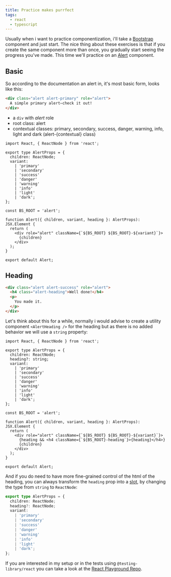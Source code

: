 ```yaml
---
title: Practice makes purrfect
tags:
  - react
  - typescript
---
```


Usually when i want to practice componentization, i'll take a [Bootstrap](https://getbootstrap.com/) component and just start. The nice thing about these exercises is that if you create the same component more than once, you gradually start seeing the progress you've made. This time we'll practice on an [Alert](https://getbootstrap.com/docs/4.4/components/alerts/) component.

## Basic

So according to the documentation an alert in, it's most basic form, looks like this:

```html
<div class="alert alert-primary" role="alert">
  A simple primary alert—check it out!
</div>
```

- a `div` with _alert_ role
- root class: alert
- contextual classes: primary, secondary, success, danger, warning, info, light and dark (alert-{contextual} class)

```tsx
import React, { ReactNode } from 'react';

export type AlertProps = {
  children: ReactNode;
  variant:
    | 'primary'
    | 'secondary'
    | 'success'
    | 'danger'
    | 'warning'
    | 'info'
    | 'light'
    | 'dark';
};

const BS_ROOT = 'alert';

function Alert({ children, variant, heading }: AlertProps): JSX.Element {
  return (
    <div role="alert" className={`${BS_ROOT} ${BS_ROOT}-${variant}`}>
      {children}
    </div>
  );
}

export default Alert;
```

## Heading

```html
<div class="alert alert-success" role="alert">
  <h4 class="alert-heading">Well done!</h4>
  <p>
    You made it.
  </p>
</div>
```

Let's think about this for a while, normally i would advise to create a utility component `<AlertHeading />` for the heading but as there is no added behavior we will use a `string` property:

```tsx
import React, { ReactNode } from 'react';

export type AlertProps = {
  children: ReactNode;
  heading?: string;
  variant:
    | 'primary'
    | 'secondary'
    | 'success'
    | 'danger'
    | 'warning'
    | 'info'
    | 'light'
    | 'dark';
};

const BS_ROOT = 'alert';

function Alert({ children, variant, heading }: AlertProps): JSX.Element {
  return (
    <div role="alert" className={`${BS_ROOT} ${BS_ROOT}-${variant}`}>
      {heading && <h4 className={`${BS_ROOT}-heading`}>{heading}</h4>}
      {children}
    </div>
  );
}

export default Alert;
```

And if you do need to have more fine-grained control of the html of the heading, you can always transform the `heading` prop into a [slot](https://daveceddia.com/pluggable-slots-in-react-components/), by changing the type from `string` to `ReactNode`:

```ts
export type AlertProps = {
  children: ReactNode;
  heading?: ReactNode;
  variant:
    | 'primary'
    | 'secondary'
    | 'success'
    | 'danger'
    | 'warning'
    | 'info'
    | 'light'
    | 'dark';
};
```

If you are interested in my setup or in the tests using `@testing-library/react` you can take a look at the [React Playground Repo](https://github.com/tommarien/react-playground/tree/master/src/components/Alerts).
